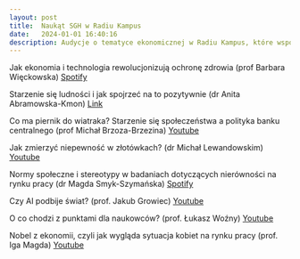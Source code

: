 ```yaml
---
layout: post
title:  Naukąt SGH w Radiu Kampus
date:   2024-01-01 16:40:16
description: Audycje o tematyce ekonomicznej w Radiu Kampus, które współkoordynuje
---
```



Jak ekonomia i technologia rewolucjonizują ochronę zdrowia (prof Barbara Więckowska) [Spotify](https://open.spotify.com/episode/7CBYk3BjInDIvcHWGQVSoc)

Starzenie się ludności i jak spojrzeć na to pozytywnie (dr Anita Abramowska-Kmon) [Link](https://www.podkasty.info/katalog/podkast/3317-Kampus_Nauka/Nauk%C4%85t_SGH_Starzenie_si%C4%99_ludno%C5%9Bci_i_jak_spojrze%C4%87_na_to_pozytywnie)

Co ma piernik do wiatraka? Starzenie się społeczeństwa a polityka banku centralnego (prof Michał Brzoza-Brzezina) [Youtube](https://www.youtube.com/watch?v=mI18Wnh8-d0)

Jak zmierzyć niepewność w złotówkach? (dr Michał Lewandowskim) [Youtube](https://www.youtube.com/watch?v=YwDuiC9OnZ4)

Normy społeczne i stereotypy w badaniach dotyczących nierówności na rynku pracy (dr Magda Smyk-Szymańska) [Spotify](https://open.spotify.com/episode/0oHnXcFTJxoOdXyI7Cblel)

Czy AI podbije świat? (prof. Jakub Growiec) [Youtube](https://www.youtube.com/watch?v=JfKhufx13P8)

O co chodzi z punktami dla naukowców? (prof. Łukasz Woźny) [Youtube](https://www.youtube.com/watch?v=d3pxOM_vd58)

Nobel z ekonomii, czyli jak wygląda sytuacja kobiet na rynku pracy (prof. Iga Magda) [Youtube](https://youtu.be/AKr5lw1BK0M?feature=shared)







  
